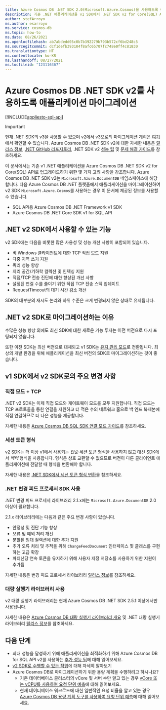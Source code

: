 ```yaml
---
title: Azure Cosmos DB .NET SDK 2.0(Microsoft.Azure.Cosmos)을 사용하도록 애플리케이션 마이그레이션
description: 기존 .NET 애플리케이션을 v1 SDK에서 .NET SDK v2 for Core(SQL) API로 업그레이드하는 방법을 알아봅니다.
author: stefArroyo
ms.author: esarroyo
ms.service: cosmos-db
ms.topic: how-to
ms.date: 08/26/2021
ms.openlocfilehash: ab7abdedd05c0b7b392279b793b572cf6bd248c5
ms.sourcegitcommit: dcf1defb393104f8afc6b707fc748e0ff4c81830
ms.translationtype: HT
ms.contentlocale: ko-KR
ms.lasthandoff: 08/27/2021
ms.locfileid: "123116367"
---
```

# <a name="migrate-your-application-to-use-the-azure-cosmos-db-net-sdk-v2"></a>Azure Cosmos DB .NET SDK v2를 사용하도록 애플리케이션 마이그레이션
[!INCLUDE[appliesto-sql-api](../includes/appliesto-sql-api.md)]

> [!IMPORTANT]
> 현재 .NET SDK의 v3을 사용할 수 있으며 v2에서 v3으로의 마이그레이션 계획은 [여기](migrate-dotnet-v3.md)에서 확인할 수 있습니다. Azure Cosmos DB .NET SDK v2에 대한 자세한 내용은 [릴리스 정보](sql-api-sdk-dotnet.md), [.NET GitHub 리포지토리](https://github.com/Azure/azure-cosmos-dotnet-v2), .NET SDK v2 [성능 팁](performance-tips.md) 및 [문제 해결 가이드](troubleshoot-dot-net-sdk.md)를 참조하세요.
>

이 문서에서는 기존 v1 .NET 애플리케이션을 Azure Cosmos DB .NET SDK v2 for Core(SQL) API로 업그레이드하기 위한 몇 가지 고려 사항을 강조합니다. Azure Cosmos DB .NET SDK v2는 `Microsoft.Azure.DocumentDB` 네임스페이스에 해당합니다. 다음 Azure Cosmos DB .NET 플랫폼에서 애플리케이션을 마이그레이션하여 v2 SDK `Microsoft.Azure.Cosmos`를 사용하는 경우 이 문서에 제공된 정보를 사용할 수 있습니다.

* SQL API용 Azure Cosmos DB .NET Framework v1 SDK
* Azure Cosmos DB .NET Core SDK v1 for SQL API

## <a name="whats-available-in-the-net-v2-sdk"></a>.NET v2 SDK에서 사용할 수 있는 기능

v2 SDK에는 다음을 비롯한 많은 사용성 및 성능 개선 사항이 포함되어 있습니다.

* 비 Windows 클라이언트에 대한 TCP 직접 모드 지원
* 다중 지역 쓰기 지원
* 쿼리 성능 향상
* 지리 공간/기하학 컬렉션 및 인덱싱 지원
* 직접/TCP 전송 진단에 대한 향상된 개선 사항
* 설정된 연결 수를 줄이기 위한 직접 TCP 전송 스택 업데이트
* RequestTimeout의 대기 시간 감소 개선

SDK의 대부분의 재시도 논리와 하위 수준은 크게 변경되지 않은 상태로 유지됩니다.

## <a name="why-migrate-to-the-net-v2-sdk"></a>.NET v2 SDK로 마이그레이션하는 이유

수많은 성능 향상 외에도 최신 SDK에 대한 새로운 기능 투자는 이전 버전으로 다시 포팅되지 않습니다.

또한 이전 SDK는 최신 버전으로 대체되고 v1 SDK는 [유지 관리 모드](sql-api-sdk-dotnet.md)로 전환됩니다. 최상의 개발 환경을 위해 애플리케이션을 최신 버전의 SDK로 마이그레이션하는 것이 좋습니다.

## <a name="major-changes-from-v1-sdk-to-v2-sdk"></a>v1 SDK에서 v2 SDK로의 주요 변경 사항

### <a name="direct-mode--tcp"></a>직접 모드 + TCP

.NET v2 SDK는 이제 직접 모드와 게이트웨이 모드를 모두 지원합니다. 직접 모드는 TCP 프로토콜을 통한 연결을 지원하고 더 적은 수의 네트워크 홉으로 백 엔드 복제본에 직접 연결하므로 더 나은 성능을 제공합니다.

자세한 내용은 [Azure Cosmos DB SQL SDK 연결 모드 가이드](sql-sdk-connection-modes.md)를 참조하세요.

### <a name="session-token-formatting"></a>세션 토큰 형식

v2 SDK는 더 이상 v1에서 사용되는 *단순* 세션 토큰 형식을 사용하지 않고 대신 SDK에서 *벡터* 형식을 사용합니다. 형식은 상호 교환할 수 없으므로 버전이 다른 클라이언트 애플리케이션에 전달할 때 형식을 변환해야 합니다.

자세한 내용은 [.NET SDK에서 세션 토큰 형식 변환](how-to-convert-session-token.md)을 참조하세요.

### <a name="using-the-net-change-feed-processor-sdk"></a>.NET 변경 피드 프로세서 SDK 사용

.NET 변경 피드 프로세서 라이브러리 2.1.x에는 `Microsoft.Azure.DocumentDB` 2.0 이상이 필요합니다.

2\.1.x 라이브러리에는 다음과 같은 주요 변경 사항이 있습니다.

* 안정성 및 진단 기능 향상
* 오류 및 예외 처리 개선
* 분할된 임대 컬렉션에 대한 추가 지원
* 추가 오류 처리 및 추적을 위해 `ChangeFeedDocument` 인터페이스 및 클래스를 구현하는 고급 확장
* 파티션당 연속 토큰을 유지하기 위해 사용자 지정 저장소를 사용하기 위한 지원이 추가됨

자세한 내용은 변경 피드 프로세서 라이브러리 [릴리스 정보](sql-api-sdk-dotnet-changefeed.md)를 참조하세요.

### <a name="using-the-bulk-executor-library"></a>대량 실행기 라이브러리 사용

v2 대량 실행기 라이브러리는 현재 Azure Cosmos DB .NET SDK 2.5.1 이상에서만 사용됩니다.

자세한 내용은 [Azure Cosmos DB 대량 실행기 라이브러리 개요](../bulk-executor-overview.md) 및 .NET 대량 실행기 라이브러리 [릴리스 정보](sql-api-sdk-bulk-executor-dot-net.md)를 참조하세요.

## <a name="next-steps"></a>다음 단계

* 최대 성능을 달성하기 위해 애플리케이션을 최적화하기 위해 Azure Cosmos DB for SQL API v2를 사용하는 [추가 성능 팁](sql-api-get-started.md)에 대해 읽어보세요.
* [v2 SDK로 수행할 수 있는 작업](sql-api-dotnet-samples.md)에 대해 자세히 알아보기
* Azure Cosmos DB로 마이그레이션하기 위한 용량 계획을 수행하려고 하시나요?
    * 기존 데이터베이스 클러스터의 vCore 및 서버 수만 알고 있는 경우 [vCore 또는 vCPU를 사용하여 요청 단위 예측](../convert-vcore-to-request-unit.md)에 대해 읽어보세요. 
    * 현재 데이터베이스 워크로드에 대한 일반적인 요청 비율을 알고 있는 경우 [Azure Cosmos DB 용량 계획 도구를 사용하여 요청 단위 예측](estimate-ru-with-capacity-planner.md)에 대해 읽어보세요.